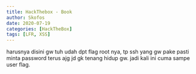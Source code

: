 ```yaml
---
title: HackThebox - Book
author: Skofos
date: 2020-07-19 
categories: [HackTheBox]
tags: [LFR, XSS]
---
```



harusnya disini gw tuh udah dpt flag root nya, tp ssh yang gw pake pasti minta password terus ajg jd gk tenang hidup gw. jadi kali ini cuma sampe user flag.


